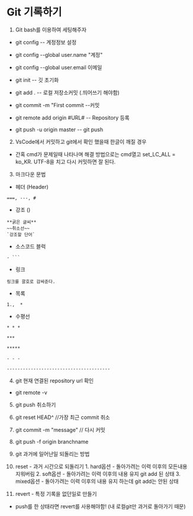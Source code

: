 # Git 기록하기
1. Git bash를 이용하여 세팅해주자
- git config -- 계정정보 설정

- git config --global user.name "계정"

- git config --global user.email 이메일

- git init -- 깃 초기화

- git add . -- 로컬 저장소커밋 (.띄어쓰기 해야함)

- git commit -m "First commit   --커밋

- git remote add origin #URL#  -- Repository 등록

- git push -u origin master  -- git push

2. VsCode에서 커밋하고 git에서 확인 했을때 한글이 깨질 경우
- 간혹 cmd가 문제일때 나타나며 해결 방법으로는 cmd열고 set_LC_ALL = ko_KR. UTF-8을 치고 다시 커밋하면 잘 된다.


3. 마크다운 문법
- 헤더 (Header)
```
===, ---, #
```

- 강조 ()
```
**굵은 글씨**
~~취소선~~
`강조할 단어`
```

- 소스코드 블럭
```
- ```
```

- 링크
```
링크를 괄호로 감싸준다.
```

- 목록
```
1.,  * 
```

- 수평선
```
* * *

***

*****

- - -

---------------------------------------
```

4. git 현재 연결된 repository url 확인
- git remote -v

5. git push 취소하기
  1. git reset HEAD^       //가장 최근 commit 취소
  2. git commit -m "message"   // 다시 커밋
  3. git push -f origin branchname

6. git 과거에 일어난일 되돌리는 방법
  1. reset - 과거 시간으로 되돌리기
    1. hard옵션 - 돌아가려는 이력 이후의 모든내용 지워버림 
    2. soft옵션 - 돌아가려는 이력 이후의 내용 유지 git add 된 상태
    3. mixed옵션 - 돌아가려는 이력 이후의 내용 유지 하는데 git add는 안된 상태
  2. revert - 특정 기록을 없던일로 만들기
  - push를 한 상태라면 revert를 사용해야함! (내 로컬git만 과거로 돌아가기 때문)
    